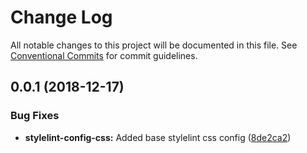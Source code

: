 # Change Log

All notable changes to this project will be documented in this file.
See [Conventional Commits](https://conventionalcommits.org) for commit guidelines.

## 0.0.1 (2018-12-17)


### Bug Fixes

* **stylelint-config-css:** Added base stylelint css config ([8de2ca2](https://github.com/qulix/frontend-linter-configs/commit/8de2ca2))
